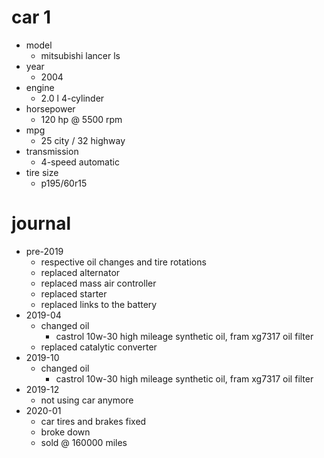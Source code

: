 # car 1

- model
  - mitsubishi lancer ls
- year
  - 2004
- engine
  - 2.0 l 4-cylinder
- horsepower
  - 120 hp @ 5500 rpm
- mpg
  - 25 city / 32 highway
- transmission
  - 4-speed automatic
- tire size
  - p195/60r15

# journal

- pre-2019
  - respective oil changes and tire rotations
  - replaced alternator
  - replaced mass air controller
  - replaced starter
  - replaced links to the battery
- 2019-04
  - changed oil
    - castrol 10w-30 high mileage synthetic oil, fram xg7317 oil filter
  - replaced catalytic converter
- 2019-10
  - changed oil
    - castrol 10w-30 high mileage synthetic oil, fram xg7317 oil filter
- 2019-12
  - not using car anymore
- 2020-01
  - car tires and brakes fixed
  - broke down
  - sold @ 160000 miles
